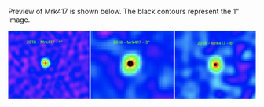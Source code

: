 Preview of Mrk417 is shown below. The black contours represent the 1" image. 

![Mrk417](Mrk417.png "Mrk417")

